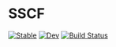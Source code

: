 # SSCF

[![Stable](https://img.shields.io/badge/docs-stable-blue.svg)](https://hawkmoth.github.io/SSCF.jl/stable)
[![Dev](https://img.shields.io/badge/docs-dev-blue.svg)](https://hawkmoth.github.io/SSCF.jl/dev)
[![Build Status](https://github.com/hawkmoth/SSCF.jl/workflows/CI/badge.svg)](https://github.com/hawkmoth/SSCF.jl/actions)
